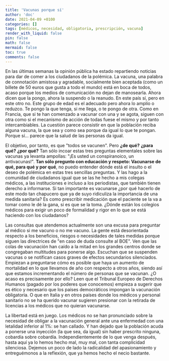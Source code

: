 ```yaml
---
title: 'Vacunas porque sí'
author: 'doc'
date: 2021-04-09 +0100
categories: []
tags: [médicos, necesidad, obligatoria, prescripción, vacuna]
render_with_liquid: false
pin: false
math: false
mermaid: false
toc: true
comments: false
---
```

En las últimas semanas la opinión pública ha estado repartiendo noticias para dar de comer a los ciudadanos de la polémica. La vacuna, una palabra de connotación amistosa y agradable, socialmente bien aceptada (como un billete de 50 euros que gusta a todo el mundo) está en boca de todos, acaso porque los medios de comunicación no dejan de manosearla. Ahora dicen que la pongo, ahora la suspendo o la reanudo. En este país sí, pero en este otro no. Este grupo de edad es el adecuado pero ahora lo amplío o reduzco. Te pongo la que tenga, si me llega, o te pongo de otra. Como en Francia, que si te han comenzado a vacunar con una y se agota, siguen con otra como si el mecanismo de acción de todas fuese el mismo y por tanto intercambiables. La cuestión parece consistir en que la población reciba alguna vacuna, la que sea y como sea porque da igual lo que te pongan. Porque sí... parece que la salud de las personas da igual.  

El objetivo, por tanto, es que "todos se vacunen". Pero **¿de qué?** **¿para qué?** **¿por qué?** Tan sólo incoar estas tres preguntas elementales sobre las vacunas ya levanta ampollas: "¡Es usted un conspiranoico, un antivacunas!". **Tan sólo pregunto con educación y respeto: Vacunarse de qué, para qué y por qué**, no puedo entender dónde está el insulto o el deseo de polémica en estas tres sencillas preguntas. Y las hago a la comunidad de ciudadanos igual que se las he hecho a mis colegas médicos, a las instituciones e incluso a los periodistas, que también tienen derecho a informarse. Si tan importante es vacunarse ¿por qué hacerlo de este modo tan chapucero que ya de suyo ridiculiza la importancia de una medida sanitaria? Es como prescribir medicación que el paciente se la va a tomar como le dé la gana, si es que se la toma. ¿Dónde están los colegios médicos para exigir un poco de formalidad y rigor en lo que se está haciendo con los ciudadanos?  

Las consultas que atendemos actualmente son una excusa para preguntar al médico si me vacuno o no me vacuno. La gente está desorientada respecto a los beneficios, riesgos o necesidades de tales medidas porque siguen las directrices de "en caso de duda consulte al BOE". Ven que las colas de vacunación han caído a la mitad en los grandes centros donde se congregaban multitudes para ponerse algo. Escuchan que se suspenden vacunas o se notifican casos graves de efectos secundarios silenciados. Empiezan a preguntarse cómo es posible que haya un aumento de mortalidad en lo que llevamos de año con respecto a otros años, siendo así que estamos incrementando el número de personas que se vacunan. ¿O acaso es precisamente por ello? Leen que el Tribunal Europeo de Derechos Humanos (pagado por los poderes que conocemos) empieza a sugerir que es ético y necesario que los países democráticos impongan la vacunación obligatoria. O que en Italia y en otros países donde los médicos y personal sanitario no se ha querido vacunar sugieren presionar con la retirada de licencias a los médicos que no quieran vacunarse.  

La libertad está en juego. Los médicos no se han pronunciado sobre la necesidad de obligar a la vacunación general ante una enfermedad con una letalidad inferior al 1%: se han callado. Y han dejado que la población acuda a ponerse una inyección (la que sea, da igual) sin haber prescrito ninguna, cobardía sobre cobardía. Independientemente de lo que venga después, hasta aquí ya lo hemos hecho mal, muy mal, con tanta complicidad silenciosa. Dejemos un poco de lado la radicalidad del apasionamiento y entreguémonos a la reflexión, que ya hemos hecho el necio bastante.  
